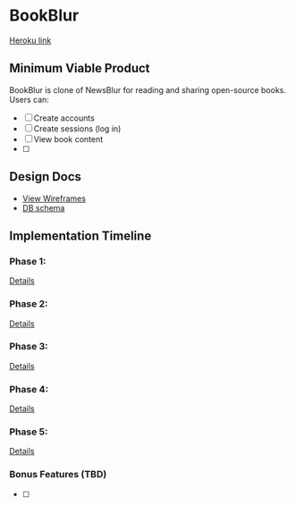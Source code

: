 # BookBlur

[Heroku link][heroku]

[heroku]: temp

## Minimum Viable Product
BookBlur is clone of NewsBlur for reading and sharing open-source books. Users can:

- [ ] Create accounts
- [ ] Create sessions (log in)
- [ ] View book content
- [ ] 

[gutenberg]: https://www.gutenberg.org/


## Design Docs
* [View Wireframes][views]
* [DB schema][schema]

[views]: ./docs/views.md
[schema]: ./docs/schema.md

## Implementation Timeline

### Phase 1:

[Details][phase-one]

### Phase 2:

[Details][phase-two]

### Phase 3:

[Details][phase-three]

### Phase 4:

[Details][phase-four]

### Phase 5:

[Details][phase-five]

### Bonus Features (TBD)
- [ ]


[phase-one]: ./docs/phases/phase1.md
[phase-two]: ./docs/phases/phase2.md
[phase-three]: ./docs/phases/phase3.md
[phase-four]: ./docs/phases/phase4.md
[phase-five]: ./docs/phases/phase5.md

